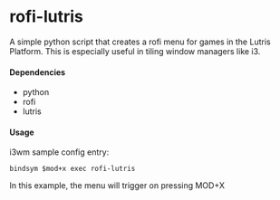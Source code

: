 # rofi-lutris
A simple python script that creates a rofi menu for games in the Lutris Platform.
This is especially useful in tiling window managers like i3.

#### Dependencies
* python
* rofi
* lutris

#### Usage
i3wm sample config entry:
```
bindsym $mod+x exec rofi-lutris
```
In this example, the menu will trigger on pressing MOD+X

